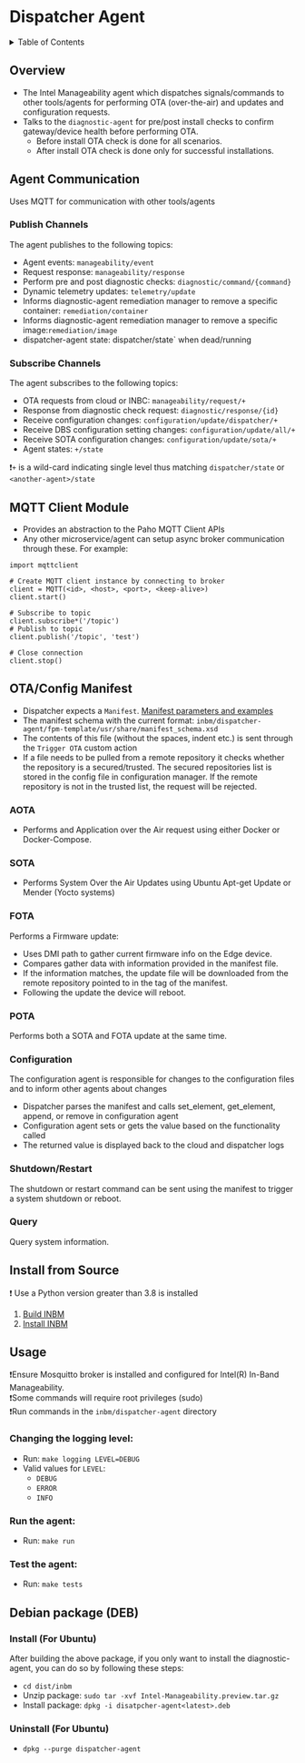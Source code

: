 # Dispatcher Agent

<details>
<summary>Table of Contents</summary>

- [Overview](#overview)
- [Agent Communication](#agent-communication)
    - [Publish Channels](#publish-channels)
    - [Subscribe Channels](#subscribe-channels)
- [MQTT Client Module](#mqtt-client-module)
- [OTA/Config Manifest](#otaconfig-manifest)
  - [AOTA](#aota)
  - [SOTA](#sota)
  - [FOTA](#fota)
  - [POTA](#pota)
  - [Configuration](#configuration)
  - [Shutdown/Restart](#shutdownrestart)
  - [Query](#query)
- [Install from Source](#install-from-source)
- [Usage](#usage)
  - [Changing the logging level](#changing-the-logging-level)
  - [Run the agent](#run-the-agent)
  - [Test the agent](#test-the-agent)
- [Debian package (DEB)](#debian-package-deb)
</details>
    
## Overview

- The Intel Manageability agent which dispatches signals/commands to other tools/agents for performing OTA (over-the-air) and updates and configuration requests.
- Talks to the `diagnostic-agent` for pre/post install checks to confirm gateway/device health before performing OTA.  
  - Before install OTA check is done for all scenarios.  
  - After install OTA check is done only for successful installations.


## Agent Communication 

Uses MQTT for communication with other tools/agents

### Publish Channels
The agent publishes to the following topics:
  - Agent events: `manageability/event`
  - Request response: `manageability/response`
  - Perform pre and post diagnostic checks: `diagnostic/command/{command}`
  - Dynamic telemetry updates: `telemetry/update`
  - Informs diagnostic-agent remediation manager to remove a specific container: `remediation/container`
  - Informs diagnostic-agent remediation manager to remove a specific image:`remediation/image`
  - dispatcher-agent state: dispatcher/state` when dead/running


### Subscribe Channels
The agent subscribes to the following topics:
  - OTA requests from cloud or INBC: `manageability/request/+`
  - Response from diagnostic check request: `diagnostic/response/{id}`
  - Receive configuration changes: `configuration/update/dispatcher/+`
  - Receive DBS configuration setting changes: `configuration/update/all/+`
  - Receive SOTA configuration changes: `configuration/update/sota/+`
  - Agent states: `+/state`
 
❗`+` is a wild-card indicating single level thus matching `dispatcher/state` or `<another-agent>/state`


## MQTT Client Module

- Provides an abstraction to the Paho MQTT Client APIs
- Any other microservice/agent can setup async broker communication through these. For example:
```
import mqttclient

# Create MQTT client instance by connecting to broker
client = MQTT(<id>, <host>, <port>, <keep-alive>)
client.start()

# Subscribe to topic
client.subscribe*('/topic')
# Publish to topic
client.publish('/topic', 'test')

# Close connection
client.stop()
```
## OTA/Config Manifest

- Dispatcher expects a `Manifest`.  [Manifest parameters and examples](#https://github.com/intel/intel-inb-manageability/blob/develop/docs/Manifest%20Parameters.md)
- The manifest schema with the current format: `inbm/dispatcher-agent/fpm-template/usr/share/manifest_schema.xsd`
- The contents of this file (without the spaces, indent etc.) is sent through the `Trigger OTA` custom action
- If a file needs to be pulled from a remote repository it checks whether the repository is a secured/trusted.  The secured repositories list is stored in the config file in configuration manager.  If the remote repository is not in the trusted list, the request will be rejected. 

### AOTA
- Performs and Application over the Air request using either Docker or Docker-Compose.   

### SOTA
- Performs System Over the Air Updates using Ubuntu Apt-get Update or Mender (Yocto systems)

### FOTA
Performs a Firmware update:
 - Uses DMI path to gather current firmware info on the Edge device.
 - Compares gather data with information provided in the manifest file.
 - If the information matches, the update file will be downloaded from the remote repository pointed to in the <fetch> tag of the manifest.
 - Following the update the device will reboot.

### POTA
Performs both a SOTA and FOTA update at the same time.

### Configuration
The configuration agent is responsible for changes to the configuration files and to inform other
agents about changes
 - Dispatcher parses the manifest and calls set_element, get_element, append, or remove in configuration agent
 - Configuration agent sets or gets the value based on the functionality called
 - The returned value is displayed back to the cloud and dispatcher logs

### Shutdown/Restart
The shutdown or restart command can be sent using the manifest to trigger a system shutdown or reboot.

### Query
Query system information.

## Install from Source
❗ Use a Python version greater than 3.8 is installed

1. [Build INBM](#https://github.com/intel/intel-inb-manageability/blob/develop/README.md#build-instructions)
2. [Install INBM](#https://github.com/intel/intel-inb-manageability/blob/develop/docs/In-Band%20Manageability%20Installation%20Guide%20Ubuntu.md)

## Usage

❗Ensure Mosquitto broker is installed and configured for Intel(R) In-Band Manageability.  
❗Some commands will require root privileges (sudo)  
❗Run commands in the `inbm/dispatcher-agent` directory

### Changing the logging level:
- Run: `make logging LEVEL=DEBUG`
- Valid values for `LEVEL`:
  - `DEBUG`
  - `ERROR`
  - `INFO`

### Run the agent:

- Run: `make run`

### Test the agent:

- Run: `make tests`

## Debian package (DEB)

### Install (For Ubuntu)
After building the above package, if you only want to install the diagnostic-agent, you can do so by following these steps:
- `cd dist/inbm`
- Unzip package: `sudo tar -xvf Intel-Manageability.preview.tar.gz`
- Install package: `dpkg -i disatpcher-agent<latest>.deb`

### Uninstall (For Ubuntu)
- `dpkg --purge dispatcher-agent`
